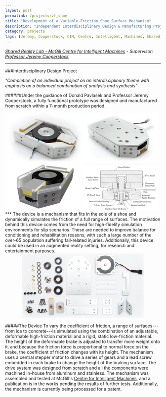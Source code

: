 ```yaml
---
layout: post
permalink: /projects/vf_shoe
title: "Development of a Variable-Friction Shoe Surface Mechanism"
description: "Independent Interdisciplinary Design & Manufacturing Project"
category: projects
tags: [Jeremy, Cooperstock, CIM, Centre, Intelligent, Machines, Shared, Reality, variable-friction, variable, friction, shoe, surface, engineering, design, independent, interdisciplinary, robotics, mechatronics, mechanical, personal, Michael, Elliot, King, McGill, University]
---
```


*[Shared Reality Lab - McGill Centre for Intelligent Machines](http://www.cim.mcgill.ca/sre/) - Supervisor: [Professor Jeremy Cooperstock](http://www.cim.mcgill.ca/~jer/)*

****

###Interdisciplinary Design Project

*"Completion of an individual project on an interdisciplinary theme with emphasis on a balanced combination of analysis and synthesis"*

######Under the guidance of Donald Pavlasek and Professor Jeremy Cooperstock, a fully functional prototype was designed and manufactured from scratch within a 7-month production period.

<div align="center">
	<img alt="Fully functional prototype (Top) - design, manufactured, and tested in 7 months" src="/images/prototype.png" width="48%">
	<img alt="Fully functional prototype (Bottom) - design, manufactured, and tested in 7 months" src="/images/overview_bottom.jpg" width="48%"></br>
	<img alt="CAD model of the mechanism - 110mm x 70mm x 22mm" src="/images/shoeCAD.png" width="48%">
	<img alt="Cutaway of the brake mechanism" src="/images/cutaway.png" width="48%"></br>
</div> 
***
The device is a mechanism that fits in the sole of a shoe and dynamically simulates the friction of a full range of surfaces.  The motivation behind this device comes from the need for high-fidelity simulation environments for slip scenarios.  These are needed to improve balance for conditioning and rehabilitation reasons, with such a large number of the over-65 population suffering fall-related injuries.  Additionally, this device could be used in an augmented reality setting, for research and entertainment purposes.  

<div align="center">
	<img alt="All the machined components and hardware" src="/images/components.jpg" width="78%">
</div>

#####The Device
To vary the coefficient of friction, a range of surfaces---from ice to concrete---is simulated using the combination of an adjustable, deformable high-friction material and a rigid, static low-friction material.  The height of the deformable brake is adjusted to transfer more weight onto it, and because the friction force is proportional to normal force on the brake, the coefficient of friction changes with its height.  The mechanism uses a central stepper motor to drive a series of gears and a lead screw embedded in each brake to change the height of the braking surface.  The drive system was designed from scratch and all the components were machined in-house from aluminum and stainless.  The mechanism was assembled and tested at McGill's [Centre for Intelligent Machines](http://www.cim.mcgill.ca/sre/), and a publication is in the works pending the results of further tests.  Additionally, the mechanism is currently being processed for a patent.
